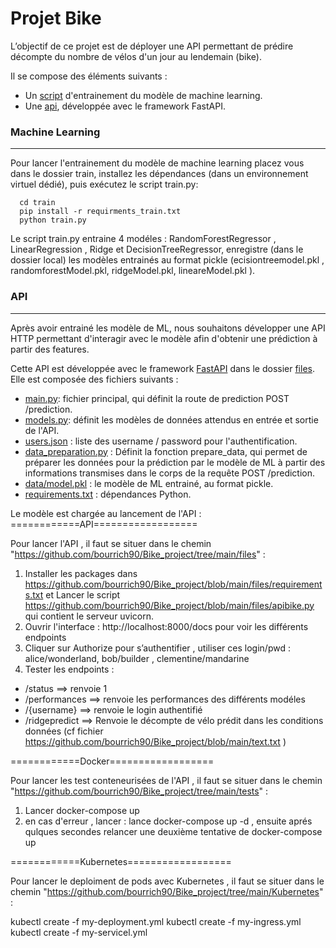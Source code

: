 # Projet Bike
L’objectif de ce projet est de déployer une API permettant de prédire décompte du nombre de vélos d'un jour au lendemain (bike).

Il se compose des éléments suivants :

* Un [script](https://github.com/bourrich90/Bike_project/blob/main/train/train.py) d'entrainement du modèle de machine learning.
* Une [api](https://github.com/bourrich90/Bike_project/blob/main/files/apibike.py), développée avec le framework FastAPI.

### Machine Learning
-----------------------------------------------------------------------
Pour lancer l'entrainement du modèle de machine learning placez vous dans le dossier train, installez les dépendances (dans un environnement virtuel dédié), puis exécutez le script train.py:

``` 
  cd train
  pip install -r requirments_train.txt
  python train.py
```

Le script train.py entraine 4 modéles : RandomForestRegressor , LinearRegression , Ridge et DecisionTreeRegressor,  enregistre (dans le dossier local) les modèles entrainés au format pickle (ecisiontreemodel.pkl , randomforestModel.pkl, ridgeModel.pkl, lineareModel.pkl ).

### API
-------------------------------------------------------------------------
Après avoir entrainé les modèle de ML, nous souhaitons développer une API HTTP permettant d'interagir avec le modèle afin d'obtenir une prédiction à partir des features.

Cette API est développée avec le framework [FastAPI](https://fastapi.tiangolo.com/) dans le dossier [files](https://github.com/bourrich90/Bike_project/tree/main/files). Elle est composée des fichiers suivants :

 * [main.py](): fichier principal, qui définit la route de prediction POST /prediction.
 * [models.py](): définit les modèles de données attendus en entrée et sortie de l'API.
 * [users.json]() : liste des username / password pour l'authentification.
 * [data_preparation.py]() : Définit la fonction prepare_data, qui permet de préparer les données pour la prédiction par le modèle de ML à partir des informations transmises dans le corps de la requête POST /prediction.
 * [data/model.pkl]() : le modèle de ML entrainé, au format pickle.
 * [requirements.txt]() : dépendances Python.

Le modèle est chargée au lancement de l'API :
============API==================

Pour lancer l'API , il faut se situer dans le chemin "https://github.com/bourrich90/Bike_project/tree/main/files" :

1. Installer les packages dans https://github.com/bourrich90/Bike_project/blob/main/files/requirements.txt et Lancer le script https://github.com/bourrich90/Bike_project/blob/main/files/apibike.py qui contient le serveur uvicorn.
2. Ouvrir l'interface : http://localhost:8000/docs pour voir les différents endpoints
3. Cliquer sur Authorize pour s’authentifier  , utiliser ces login/pwd : alice/wonderland, bob/builder , clementine/mandarine
4. Tester les endpoints : 
* /status ==> renvoie 1
* /performances ==> renvoie les performances des différents modéles
* /{username} ==> renvoie le login authentifié
* /ridgepredict ==> Renvoie le décompte de vélo prédit dans les conditions données (cf fichier https://github.com/bourrich90/Bike_project/blob/main/text.txt )

============Docker==================

Pour lancer les test conteneurisées de l'API , il faut se situer dans le chemin "https://github.com/bourrich90/Bike_project/tree/main/tests" :

1. Lancer docker-compose up
2. en cas d'erreur , lancer : lance docker-compose up -d , ensuite aprés qulques secondes  relancer une  deuxième tentative de docker-compose up

============Kubernetes==================

Pour lancer le deploiment de pods avec Kubernetes , il faut se situer dans le chemin "https://github.com/bourrich90/Bike_project/tree/main/Kubernetes" :

kubectl create -f my-deployment.yml
kubectl create -f my-ingress.yml
kubectl create -f my-servicel.yml
